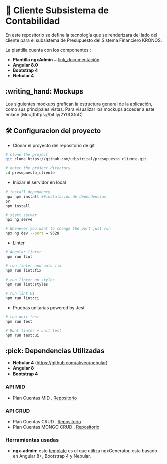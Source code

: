 # :ledger: Cliente Subsistema de Contabilidad

 En este repositorio se define la tecnología que se renderizara del lado del cliente para el subsistema de Presupuesto del Sistema Financiero KRONOS.

 La plantilla cuenta con los componentes :
 * **Plantilla ngxAdmin** ~ [link_documentación](https://github.com/akveo/ngx-admin)
 * **Angular 8.0**
 * **Bootstrap 4**
 * **Nebular 4**

<summary><h2> :writing_hand: Mockups</h2></summary>
  Los siguientes mockups grafican la estructura general de la aplicación, como sus principales vistas.
  Para visualizar los mockups acceder a este enlace
  [Moc](https://bit.ly/2Y0CGoC)

<summary><h2> 🛠️ Configuracion del proyecto</h2></summary>

  - Clonar el proyecto del repositorio de git
  ```bash
  # clone the project
  git clone https://github.com/udistrital/presupuesto_cliente.git

  # enter the project directory
  cd presupuesto_cliente
  ```

  - Iniciar el servidor en local
  ```bash
  # install dependency
  npx npm install ##instalación de dependencias
  or
  npm install

  # start server
  npx ng serve

  # Whenever you want to change the port just run
  npx ng dev --port = 9528
  ```

  - Linter
  ```bash
  # Angular linter
  npm run lint

  # run linter and auto fix
  npm run lint:fix

  # run linter on styles
  npm run lint:styles

  # run lint UI
  npm run lint:ci
  ```
  - Pruebas unitarias powered by Jest
  ```bash
  # run unit test
  npm run test

  # Runt linter + unit test
  npm run test:ui

  ```

<summary><h2> :pick: Dependencias Utilizadas</h2></summary>

  - **Nebular 4** (https://github.com/akveo/nebular)
  - **Angular 8**
  - **Bootstrap 4**

  ### API MID
  - Plan Cuentas MID . [Repositorio](https://github.com/udistrital/plan_cuentas_mid/)

  ### API CRUD

   - Plan Cuentas CRUD . [Repositorio](https://github.com/udistrital/plan_cuentas_crud)
   - Plan Cuentas MONGO CRUD . [Repositorio](https://github.com/udistrital/plan_cuentas_mongo_crud)

  ### Herramientas usadas
  - **ngx-admin:** este [template](https://github.com/akveo/ngx-admin) es el que utiliza ngxGenerator, esta basado en Angular 8+, Bootstrap 4 y Nebular.
